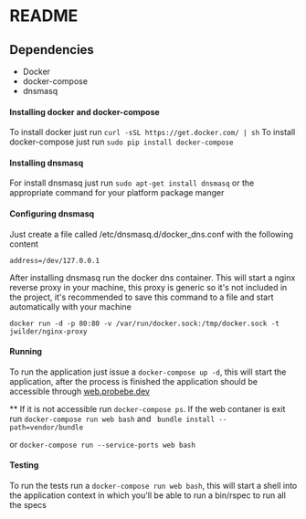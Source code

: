 # README

## Dependencies

- Docker
- docker-compose
- dnsmasq

#### Installing docker and docker-compose
To install docker just run ```curl -sSL https://get.docker.com/ | sh```
To install docker-compose just run ```sudo pip install docker-compose```

#### Installing dnsmasq
For install dnsmasq just run ```sudo apt-get install dnsmasq``` or the
appropriate command for your platform package manger

#### Configuring dnsmasq
Just create a file called /etc/dnsmasq.d/docker_dns.conf with the following
content
```
address=/dev/127.0.0.1
```

After installing dnsmasq run the docker dns container. This will start a nginx
reverse proxy in your machine, this proxy is generic so it's not included in the
project, it's recommended to save this command to a file and start automatically
with your machine
```
docker run -d -p 80:80 -v /var/run/docker.sock:/tmp/docker.sock -t jwilder/nginx-proxy
```

#### Running
To run the application just issue a ```docker-compose up -d```, this will start
the application, after the process is finished the application should be
accessible through [web.probebe.dev](http://web.probebe.dev)

** If it is not accessible run ```docker-compose ps```.
If the web contaner is exit run ```docker-compose run web bash``` and ``` bundle install --path=vendor/bundle```

or ```docker-compose run --service-ports web bash```



#### Testing
To run the tests run a ```docker-compose run web bash```, this will start a
shell into the application context in which you'll be able to run a bin/rspec to
run all the specs

